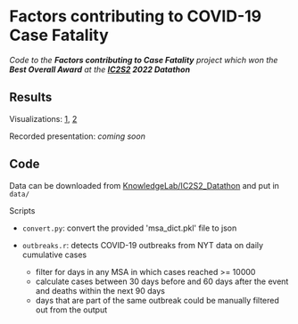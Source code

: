# Factors contributing to COVID-19 Case Fatality

*Code to the __Factors contributing to Case Fatality__ project which won the __Best Overall Award__ at the __[IC2S2](https://www.ic2s2.org/) 2022 Datathon__*

## Results

Visualizations: [1](https://public.tableau.com/app/profile/hong.qu5598/viz/Datathon_team_6/Dashboard1?publish=yes), [2](https://public.tableau.com/app/profile/hong.qu5598/viz/datathon_all_dates/Sheet3?publish=yes)

Recorded presentation: *coming soon*

## Code

Data can be downloaded from [KnowledgeLab/IC2S2_Datathon](https://github.com/KnowledgeLab/IC2S2_Datathon) and put in `data/`

Scripts

- `convert.py`: convert the provided 'msa_dict.pkl' file to json

- `outbreaks.r`: detects COVID-19 outbreaks from NYT data on daily cumulative cases
    - filter for days in any MSA in which cases reached >= 10000
    - calculate cases between 30 days before and 60 days after the event and deaths within the next 90 days
    - days that are part of the same outbreak could be manually filtered out from the output
